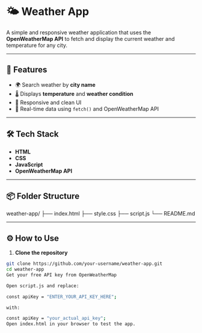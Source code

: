 # 🌤️ Weather App

A simple and responsive weather application that uses the **OpenWeatherMap API** to fetch and display the current weather and temperature for any city.

---

## 🚀 Features

- 🌍 Search weather by **city name**
- 🌡️ Displays **temperature** and **weather condition**
- 📱 Responsive and clean UI
- 🔄 Real-time data using `fetch()` and OpenWeatherMap API

---

## 🛠️ Tech Stack

- **HTML**
- **CSS**
- **JavaScript**
- **OpenWeatherMap API**

---

## 📦 Folder Structure

weather-app/
├── index.html
├── style.css
├── script.js
└── README.md

---

## ⚙️ How to Use

1. **Clone the repository**  
```bash
git clone https://github.com/your-username/weather-app.git
cd weather-app
Get your free API key from OpenWeatherMap

Open script.js and replace:

const apiKey = "ENTER_YOUR_API_KEY_HERE";

with:

const apiKey = "your_actual_api_key";
Open index.html in your browser to test the app.
